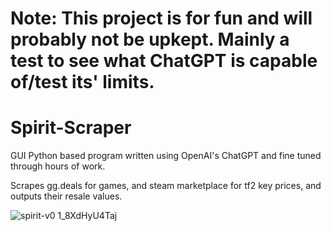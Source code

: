 # Note: This project is for fun and will probably not be upkept. Mainly a test to see what ChatGPT is capable of/test its' limits.

# Spirit-Scraper
GUI Python based program written using OpenAI's ChatGPT and fine tuned through hours of work. 

Scrapes gg.deals for games, and steam marketplace for tf2 key prices, and outputs their resale values.

![spirit-v0 1_8XdHyU4Taj](https://github.com/drabspirit/Spirit-Scraper/assets/39843622/8bd6ba2b-9e0c-4a56-9045-21075fca0a28)

